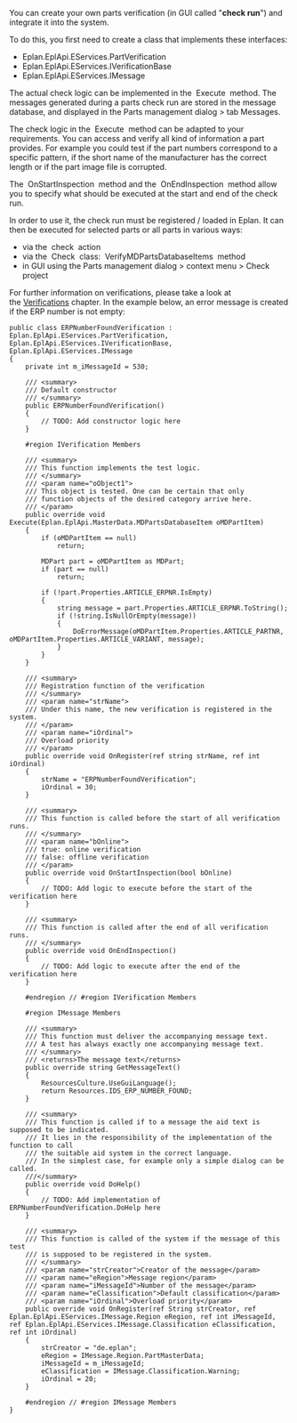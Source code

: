 You can create your own parts verification (in GUI called "**check run**") and integrate it into the system.

To do this, you first need to create a class that implements these interfaces:

* Eplan.EplApi.EServices.PartVerification
* Eplan.EplApi.EServices.IVerificationBase
* Eplan.EplApi.EServices.IMessage

The actual check logic can be implemented in the  Execute  method. The messages generated during a parts check run are stored in the message database, and displayed in the Parts management dialog > tab Messages.

The check logic in the  Execute  method can be adapted to your requirements. You can access and verify all kind of information a part provides. For example you could test if the part numbers correspond to a specific pattern, if the short name of the manufacturer has the correct length or if the part image file is corrupted.

The  OnStartInspection  method and the  OnEndInspection  method allow you to specify what should be executed at the start and end of the check run.

In order to use it, the check run must be registered / loaded in Eplan. It can then be executed for selected parts or all parts in various ways:

* via the  check  action
* via the  Check  class:  VerifyMDPartsDatabaseItems  method
* in GUI using the Parts management dialog > context menu > Check project

For further information on verifications, please take a look at the [Verifications](Verifications.html) chapter. In the example below, an error message is created if the ERP number is not empty:


 ``` 
 public class ERPNumberFoundVerification : Eplan.EplApi.EServices.PartVerification, Eplan.EplApi.EServices.IVerificationBase, Eplan.EplApi.EServices.IMessage
 {
     private int m_iMessageId = 530;
 
     /// <summary>
     /// Default constructor
     /// </summary>
     public ERPNumberFoundVerification()
     {
         // TODO: Add constructor logic here
     }
 
     #region IVerification Members
 
     /// <summary>
     /// This function implements the test logic. 
     /// </summary>
     /// <param name="oObject1">
     /// This object is tested. One can be certain that only
     /// function objects of the desired category arrive here.
     /// </param>
     public override void Execute(Eplan.EplApi.MasterData.MDPartsDatabaseItem oMDPartItem)
     {
         if (oMDPartItem == null)
             return;
 
         MDPart part = oMDPartItem as MDPart;
         if (part == null)
             return;
        
         if (!part.Properties.ARTICLE_ERPNR.IsEmpty)
         {
             string message = part.Properties.ARTICLE_ERPNR.ToString();
             if (!string.IsNullOrEmpty(message))
             {
                 DoErrorMessage(oMDPartItem.Properties.ARTICLE_PARTNR, oMDPartItem.Properties.ARTICLE_VARIANT, message);
             }
         }
     }         
 
     /// <summary>
     /// Registration function of the verification
     /// </summary>
     /// <param name="strName">
     /// Under this name, the new verification is registered in the system.
     /// </param>
     /// <param name="iOrdinal">
     /// Overload priority 
     /// </param>
     public override void OnRegister(ref string strName, ref int iOrdinal)
     {
         strName = "ERPNumberFoundVerification";
         iOrdinal = 30;
     }
 
     /// <summary>
     /// This function is called before the start of all verification runs.
     /// </summary>
     /// <param name="bOnline">
     /// true: online verification
     /// false: offline verification
     /// </param>
     public override void OnStartInspection(bool bOnline)
     {
         // TODO: Add logic to execute before the start of the verification here
     }
 
     /// <summary>
     /// This function is called after the end of all verification runs.
     /// </summary>
     public override void OnEndInspection()
     {
         // TODO: Add logic to execute after the end of the verification here
     }
 
     #endregion // #region IVerification Members
 
     #region IMessage Members
 
     /// <summary>
     /// This function must deliver the accompanying message text. 
     /// A test has always exactly one accompanying message text. 
     /// </summary>
     /// <returns>The message text</returns>
     public override string GetMessageText()
     { 
         ResourcesCulture.UseGuiLanguage();
         return Resources.IDS_ERP_NUMBER_FOUND;
     }
 
     /// <summary>
     /// This function is called if to a message the aid text is supposed to be indicated. 
     /// It lies in the responsibility of the implementation of the function to call
     /// the suitable aid system in the correct language.
     /// In the simplest case, for example only a simple dialog can be called. 
     ///</summary>
     public override void DoHelp()
     {
         // TODO: Add implementation of ERPNumberFoundVerification.DoHelp here
     }
 
     /// <summary>
     /// This function is called of the system if the message of this test
     /// is supposed to be registered in the system. 
     /// </summary>
     /// <param name="strCreator">Creator of the message</param>
     /// <param name="eRegion">Message region</param>
     /// <param name="iMessageId">Number of the message</param>
     /// <param name="eClassification">Default classification</param>
     /// <param name="iOrdinal">Overload priority</param>
     public override void OnRegister(ref String strCreator, ref Eplan.EplApi.EServices.IMessage.Region eRegion, ref int iMessageId, ref Eplan.EplApi.EServices.IMessage.Classification eClassification, ref int iOrdinal)
     {
         strCreator = "de.eplan";
         eRegion = IMessage.Region.PartMasterData;
         iMessageId = m_iMessageId;
         eClassification = IMessage.Classification.Warning;
         iOrdinal = 20;
     }
 
     #endregion // #region IMessage Members
 }
 ```

